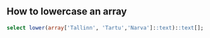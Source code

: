 ## How to lowercase an array 

```sql
select lower(array['Tallinn', 'Tartu','Narva']::text)::text[];
```